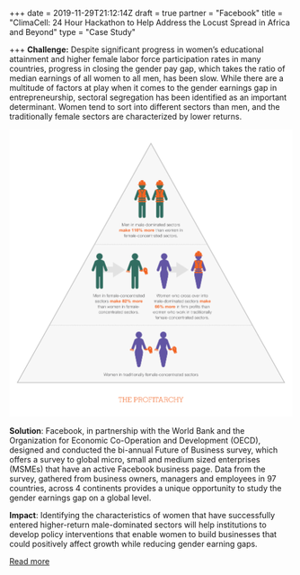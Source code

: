 +++
date = 2019-11-29T21:12:14Z
draft = true
partner = "Facebook"
title = "ClimaCell: 24 Hour Hackathon to Help Address the Locust Spread in Africa and Beyond"
type = "Case Study"

+++
**Challenge:** Despite significant progress in women’s educational attainment and higher female labor force participation rates in many countries, progress in closing the gender pay gap, which takes the ratio of median earnings of all women to all men, has been slow. While there are a multitude of factors at play when it comes to the gender earnings gap in entrepreneurship, sectoral segregation has been identified as an important determinant.  Women tend to sort into different sectors than men, and the traditionally female sectors are characterized by lower returns.

![](/gil_fb_figure1_theprofitarchy.jpg)

**Solution**: Facebook, in partnership with the World Bank and the Organization for Economic Co-Operation and Development (OECD), designed and conducted the bi-annual Future of Business survey, which offers a survey to global micro, small and medium sized enterprises (MSMEs) that have an active Facebook business page. Data from the survey, gathered from business owners, managers and employees in 97 countries, across 4 continents provides a unique opportunity to study the gender earnings gap on a global level.

**Impact**: Identifying the characteristics of women that have successfully entered higher-return male-dominated sectors will help institutions to develop policy interventions that enable women to build businesses that could positively affect growth while reducing gender earning gaps.

[Read more](https://blogs.worldbank.org/voices/tackling-global-profitarchy-gender-and-choice-business-sector)